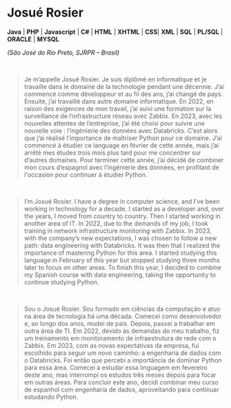 # Josué Rosier

**Java** | **PHP** | **Javascript** | **C#** | **HTML** | **XHTML** | **CSS**| **XML** | **SQL** | **PL/SQL** | **ORACLE** | **MYSQL**

*(São José do Rio Preto, SJRPR – Brasil)*

<br />

> Je m’appelle Josué Rosier. Je suis diplômé en informatique et je travaille dans le domaine de la technologie pendant une décennie. J’ai   commencé comme développeur et au fil des ans, j’ai changé de pays. Ensuite, j’ai travaillé dans autre domaine informatique. En 2022, en   raison des exigences de mon travail, j’ai suivi une formation sur la surveillance de l’infrastructure réseau avec Zabbix. En 2023, avec   les nouvelles attentes de l’entreprise, j’ai été choisi pour suivre une nouvelle voie : l’ingénierie des données avec Databricks. C’est   alors que j’ai réalisé l’importance de maîtriser Python pour ce domaine. J’ai commencé à étudier ce language en février de cette année,   mais j’ai arrêté mes études trois mois plus tard pour me concentrer sur d’autres domaines. Pour terminer cette année, j’ai décidé de     combiner mon cours d’espagnol avec l’ingénierie des données, en profitant de l'occasion pour continuer à étudier Python.

<br />

> I’m Josué Rosier. I have a degree in computer science, and I’ve been working in technology for a decade. I started as a developer and, over the years, I moved from country to country. Then I started working in another area of IT. In 2022, due to the demands of my job, I took training in network infrastructure monitoring with Zabbix. In 2023, with the company’s new expectations, I was chosen to follow a new path: data engineering with Databricks. It was then that I realized the importance of mastering Python for this area. I started studying this language in February of this year but stopped studying three months later to focus on other areas. To finish this year, I decided to combine my Spanish course with data engineering, taking the opportunity to continue studying Python. 

<br />

> Sou o Josué Rosier. Sou formado em ciências da computação e atuo na área de tecnologia há uma década. Comecei como desenvolvedor e, ao longo dos anos, mudei de país. Depois, passei a trabalhar em outra área de TI. Em 2022, devido às demandas do meu trabalho, fiz um treinamento em monitoramento de infraestrutura de rede com o Zabbix. Em 2023, com as novas expectativas da empresa, fui escolhido para seguir um novo caminho: a engenharia de dados com o Databricks. Foi então que percebi a importância de dominar Python para essa área. Comecei a estudar essa linguagem em fevereiro deste ano, mas interrompi os estudos três meses depois para focar em outras áreas. Para concluir este ano, decidi combinar meu curso de espanhol com engenharia de dados, aproveitando para continuar estudando Python.
